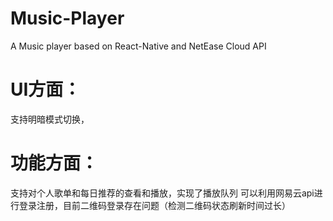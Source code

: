 # Music-Player
A Music player based on React-Native and NetEase Cloud API

# UI方面：
支持明暗模式切换，

# 功能方面：
支持对个人歌单和每日推荐的查看和播放，实现了播放队列
可以利用网易云api进行登录注册，目前二维码登录存在问题（检测二维码状态刷新时间过长）
